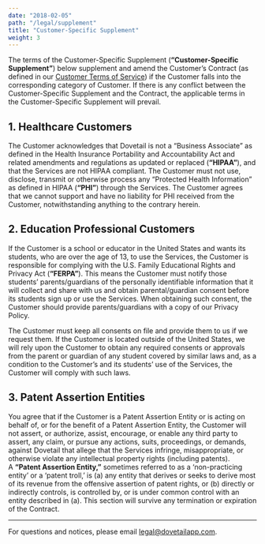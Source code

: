 ```yaml
---
date: "2018-02-05"
path: "/legal/supplement"
title: "Customer-Specific Supplement"
weight: 3
---
```


The terms of the Customer-Specific Supplement (**“Customer-Specific Supplement”**) below supplement and amend the Customer’s Contract (as defined in our [Customer Terms of Service](/legal/customer-terms)) if the Customer falls into the corresponding category of Customer. If there is any conflict between the Customer-Specific Supplement and the Contract, the applicable terms in the Customer-Specific Supplement will prevail.

## 1. Healthcare Customers

The Customer acknowledges that Dovetail is not a “Business Associate” as defined in the Health Insurance Portability and Accountability Act and related amendments and regulations as updated or replaced (**“HIPAA”**), and that the Services are not HIPAA compliant. The Customer must not use, disclose, transmit or otherwise process any “Protected Health Information” as defined in HIPAA (**“PHI”**) through the Services. The Customer agrees that we cannot support and have no liability for PHI received from the Customer, notwithstanding anything to the contrary herein.

## 2. Education Professional Customers

If the Customer is a school or educator in the United States and wants its students, who are over the age of 13, to use the Services, the Customer is responsible for complying with the U.S. Family Educational Rights and Privacy Act (**“FERPA”**). This means the Customer must notify those students’ parents/guardians of the personally identifiable information that it will collect and share with us and obtain parental/guardian consent before its students sign up or use the Services. When obtaining such consent, the Customer should provide parents/guardians with a copy of our Privacy Policy.

The Customer must keep all consents on file and provide them to us if we request them. If the Customer is located outside of the United States, we will rely upon the Customer to obtain any required consents or approvals from the parent or guardian of any student covered by similar laws and, as a condition to the Customer’s and its students’ use of the Services, the Customer will comply with such laws.

## 3. Patent Assertion Entities

You agree that if the Customer is a Patent Assertion Entity or is acting on behalf of, or for the benefit of a Patent Assertion Entity, the Customer will not assert, or authorize, assist, encourage, or enable any third party to assert, any claim, or pursue any actions, suits, proceedings, or demands, against Dovetail that allege that the Services infringe, misappropriate, or otherwise violate any intellectual property rights (including patents). A **“Patent Assertion Entity,”** sometimes referred to as a ‘non-practicing entity’ or a ‘patent troll,’ is (a) any entity that derives or seeks to derive most of its revenue from the offensive assertion of patent rights, or (b) directly or indirectly controls, is controlled by, or is under common control with an entity described in (a). This section will survive any termination or expiration of the Contract.

---

For questions and notices, please email [legal@dovetailapp.com](mailto:legal@dovetailapp.com).
